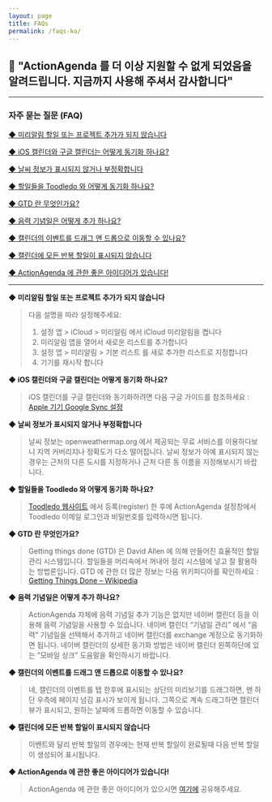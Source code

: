 ```yaml
---
layout: page
title: FAQs
permalink: /faqs-ko/
---
```


## 🚧  "ActionAgenda 를 더 이상 지원할 수 없게 되었음을 알려드립니다. 지금까지 사용해 주셔서 감사합니다"
-------

### 자주 묻는 질문 (FAQ)

[◆ 미리알림 할일 또는 프로젝트 추가가 되지 않습니다](#a1)  
  
[◆ iOS 캘린더와 구글 캘린더는 어떻게 동기화 하나요?](#a2)  
  
[◆ 날씨 정보가 표시되지 않거나 부정확합니다](#a3)  
  
[◆ 할일들을 Toodledo 와 어떻게 동기화 하나요?](#a4)  
  
[◆ GTD 란 무엇인가요?](#a5)  
  
[◆ 음력 기념일은 어떻게 추가 하나요?](#a6)  
  
[◆ 캘린더의 이벤트를 드래그 앤 드롭으로 이동할 수 있나요?](#a7)  
  
[◆ 캘린더에 모든 반복 할일이 표시되지 않습니다](#a8)  
  
[◆ ActionAgenda 에 관한 좋은 아이디어가 있습니다!](#a9)  
  


-------

**<a name="a1"></a>◆ 미리알림 할일 또는 프로젝트 추가가 되지 않습니다**
> 다음 설명을 따라 설정해주세요:
> 1. 설정 앱 > iCloud > 미리알림 에서 iCloud 미리알림을 켭니다
> 2. 미리알림 앱을 열어서 새로운 리스트를 추가합니다
> 3. 설정 앱 > 미리알림 > 기본 리스트 를 새로 추가한 리스트로 지정합니다
> 4. 기기를 재시작 합니다

**<a name="a2"></a>◆ iOS 캘린더와 구글 캘린더는 어떻게 동기화 하나요?**
> iOS 캘린더를 구글 캘린더와 동기화하려면 다음 구글 가이드를 참조하세요 :
> [Apple 기기 Google Sync 설정](http://support.google.com/mobile/bin/answer.py?hl=ko&answer=138740)

**<a name="a3"></a>◆ 날씨 정보가 표시되지 않거나 부정확합니다**
> 날씨 정보는 openweathermap.org 에서 제공되는 무료 서비스를 이용하다보니 지역 커버리지나 정확도가 다소 떨어집니다.
> 날씨 정보가 아예 표시되지 않는 경우는 근처의 다른 도시를 지정하거나 근처 다른 동 이름을 지정해보시기 바랍니다.

**<a name="a4"></a>◆ 할일들을 Toodledo 와 어떻게 동기화 하나요?**
> [Toodledo 웹사이트](http://www.toodledo.com/) 에서 등록(register) 한 후에 ActionAgenda 설정창에서 Toodledo 이메일 로그인과 비밀번호를 입력하시면 됩니다.

**<a name="a5"></a>◆ GTD 란 무엇인가요?**
> Getting things done (GTD) 은 David Allen 에 의해 만들어진 효율적인 할일 관리 시스템입니다. 할일들을 머리속에서 꺼내어 정리 시스템에 넣고 잘 활용하는 방법론입니다.
> GTD 에 관한 더 많은 정보는 다음 위키피디아를 확인하세요 :
> [Getting Things Done – Wikipedia](http://ko.wikipedia.org/wiki/Getting_Things_Done)

**<a name="a6"></a>◆ 음력 기념일은 어떻게 추가 하나요?**
> ActionAgenda 자체에 음력 기념일 추가 기능은 없지만 네이버 캘린더 등을 이용해 음력 기념일을 사용할 수 있습니다.
> 네이버 캘린더 “기념일 관리” 에서 “음력” 기념일을 선택해서 추가하고 네이버 캘린더를 exchange 계정으로 동기화하면 됩니다.
> 네이버 캘린더의 상세한 동기화 방법은 네이버 캘린더 왼쪽하단에 있는 “모바일 싱크” 도움말을 확인하시기 바랍니다.

**<a name="a7"></a>◆ 캘린더의 이벤트를 드래그 앤 드롭으로 이동할 수 있나요?**
> 네, 캘린더의 이벤트를 탭 한후에 표시되는 상단의 미리보기를 드래그하면, 맨 하단 우측에 페이지 넘김 표시가 보이게 됩니다.
> 그쪽으로 계속 드래그하면 캘린더 뷰가 표시되고, 원하는 날짜에 드롭하면 이동할 수 있습니다.

**<a name="a8"></a>◆ 캘린더에 모든 반복 할일이 표시되지 않습니다**
> 이벤트와 달리 반복 할일의 경우에는 현재 반복 할일이 완료될때 다음 반복 할일이 생성되어 표시됩니다.

**<a name="a9"></a>◆ ActionAgenda 에 관한 좋은 아이디어가 있습니다!**
> ActionAgenda 에 관한 좋은 아이디어가 있으시면 [여기에](http://actionagenda.idea.informer.com/) 공유해주세요.

